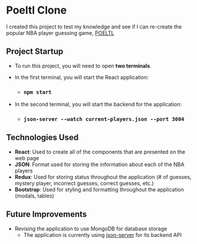 # Poeltl Clone
I created this project to test my knowledge and see if I can re-create the popular NBA player guessing game, [POELTL](https://poeltl.dunk.town/)

## Project Startup
- To run this project, you will need to open **two terminals**.

- In the first terminal, you will start the React application: 

  - ### `npm start`

- In the second terminal, you will start the backend for the application: 

  - ### `json-server --watch current-players.json --port 3004`

## Technologies Used
- **React**: Used to create all of the components that are presented on the web page
- **JSON**: Format used for storing the information about each of the NBA players
- **Redux**: Used for storing status throughout the application (# of guesses, mystery player, incorrect guesses, correct guesses, etc.)
- **Bootstrap**: Used for styling and formatting throughout the application (modals, tables)

## Future Improvements
- Revising the application to use MongoDB for database storage
  - The application is currently using [json-server](https://github.com/typicode/json-server) for its backend API
